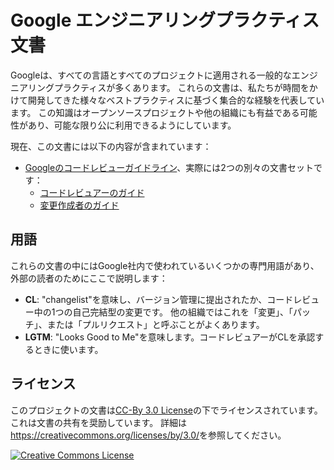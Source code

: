 # Google エンジニアリングプラクティス文書

Googleは、すべての言語とすべてのプロジェクトに適用される一般的なエンジニアリングプラクティスが多くあります。
これらの文書は、私たちが時間をかけて開発してきた様々なベストプラクティスに基づく集合的な経験を代表しています。
この知識はオープンソースプロジェクトや他の組織にも有益である可能性があり、可能な限り公に利用できるようにしています。

現在、この文書には以下の内容が含まれています：

*   [Googleのコードレビューガイドライン](review/index.md)、実際には2つの別々の文書セットです：
    *   [コードレビュアーのガイド](review/reviewer/index.md)
    *   [変更作成者のガイド](review/developer/index.md)

## 用語

これらの文書の中にはGoogle社内で使われているいくつかの専門用語があり、外部の読者のためにここで説明します：

*   **CL**: "changelist"を意味し、バージョン管理に提出されたか、コードレビュー中の1つの自己完結型の変更です。
    他の組織ではこれを「変更」、「パッチ」、または「プルリクエスト」と呼ぶことがよくあります。
*   **LGTM**: "Looks Good to Me"を意味します。コードレビュアーがCLを承認するときに使います。

## ライセンス

このプロジェクトの文書は[CC-By 3.0 License](LICENSE)の下でライセンスされています。これは文書の共有を奨励しています。
詳細は<https://creativecommons.org/licenses/by/3.0/>を参照してください。

<a rel="license" href="https://creativecommons.org/licenses/by/3.0/"><img alt="Creative Commons License" style="border-width:0" src="https://i.creativecommons.org/l/by/3.0/88x31.png" /></a>